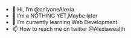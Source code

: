 - 👋 Hi, I’m @onlyoneAlexia
- 👀 I’m a NOTHING YET,Maybe later
- 🌱 I’m currently learning Web Development.
- 📫 How to reach me on twitter @Alexiawealth
